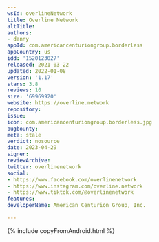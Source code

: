 ```yaml
---
wsId: overlineNetwork
title: Overline Network
altTitle: 
authors:
- danny
appId: com.americancenturiongroup.borderless
appCountry: us
idd: '1520123027'
released: 2021-03-22
updated: 2022-01-08
version: '1.17'
stars: 3.8
reviews: 10
size: '69969920'
website: https://overline.network
repository: 
issue: 
icon: com.americancenturiongroup.borderless.jpg
bugbounty: 
meta: stale
verdict: nosource
date: 2023-04-29
signer: 
reviewArchive: 
twitter: overlinenetwork
social:
- https://www.facebook.com/overlinenetwork
- https://www.instagram.com/overline.network
- https://www.tiktok.com/@overlinenetwork
features: 
developerName: American Centurion Group, Inc.

---
```


{% include copyFromAndroid.html %}